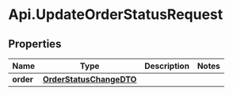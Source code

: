 # Api.UpdateOrderStatusRequest

## Properties

Name | Type | Description | Notes
------------ | ------------- | ------------- | -------------
**order** | [**OrderStatusChangeDTO**](OrderStatusChangeDTO.md) |  | 


